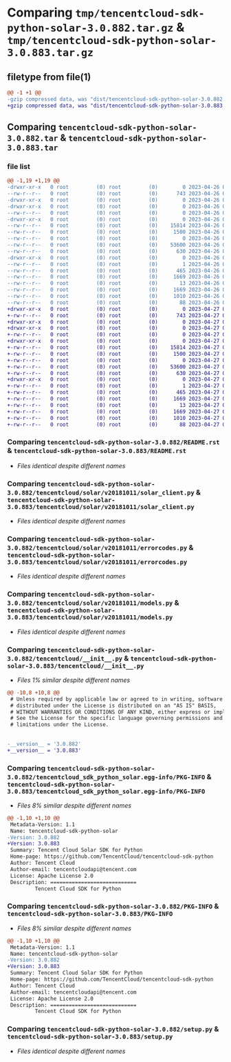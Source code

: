# Comparing `tmp/tencentcloud-sdk-python-solar-3.0.882.tar.gz` & `tmp/tencentcloud-sdk-python-solar-3.0.883.tar.gz`

## filetype from file(1)

```diff
@@ -1 +1 @@
-gzip compressed data, was "dist/tencentcloud-sdk-python-solar-3.0.882.tar", last modified: Wed Apr 26 03:45:15 2023, max compression
+gzip compressed data, was "dist/tencentcloud-sdk-python-solar-3.0.883.tar", last modified: Thu Apr 27 00:47:49 2023, max compression
```

## Comparing `tencentcloud-sdk-python-solar-3.0.882.tar` & `tencentcloud-sdk-python-solar-3.0.883.tar`

### file list

```diff
@@ -1,19 +1,19 @@
-drwxr-xr-x   0 root         (0) root         (0)        0 2023-04-26 03:45:15.000000 tencentcloud-sdk-python-solar-3.0.882/
--rw-r--r--   0 root         (0) root         (0)      743 2023-04-26 03:45:15.000000 tencentcloud-sdk-python-solar-3.0.882/README.rst
-drwxr-xr-x   0 root         (0) root         (0)        0 2023-04-26 03:45:15.000000 tencentcloud-sdk-python-solar-3.0.882/tencentcloud/
-drwxr-xr-x   0 root         (0) root         (0)        0 2023-04-26 03:45:15.000000 tencentcloud-sdk-python-solar-3.0.882/tencentcloud/solar/
--rw-r--r--   0 root         (0) root         (0)        0 2023-04-26 03:45:15.000000 tencentcloud-sdk-python-solar-3.0.882/tencentcloud/solar/__init__.py
-drwxr-xr-x   0 root         (0) root         (0)        0 2023-04-26 03:45:15.000000 tencentcloud-sdk-python-solar-3.0.882/tencentcloud/solar/v20181011/
--rw-r--r--   0 root         (0) root         (0)    15814 2023-04-26 03:45:15.000000 tencentcloud-sdk-python-solar-3.0.882/tencentcloud/solar/v20181011/solar_client.py
--rw-r--r--   0 root         (0) root         (0)     1500 2023-04-26 03:45:15.000000 tencentcloud-sdk-python-solar-3.0.882/tencentcloud/solar/v20181011/errorcodes.py
--rw-r--r--   0 root         (0) root         (0)        0 2023-04-26 03:45:15.000000 tencentcloud-sdk-python-solar-3.0.882/tencentcloud/solar/v20181011/__init__.py
--rw-r--r--   0 root         (0) root         (0)    53600 2023-04-26 03:45:15.000000 tencentcloud-sdk-python-solar-3.0.882/tencentcloud/solar/v20181011/models.py
--rw-r--r--   0 root         (0) root         (0)      630 2023-04-26 03:45:15.000000 tencentcloud-sdk-python-solar-3.0.882/tencentcloud/__init__.py
-drwxr-xr-x   0 root         (0) root         (0)        0 2023-04-26 03:45:15.000000 tencentcloud-sdk-python-solar-3.0.882/tencentcloud_sdk_python_solar.egg-info/
--rw-r--r--   0 root         (0) root         (0)        1 2023-04-26 03:45:15.000000 tencentcloud-sdk-python-solar-3.0.882/tencentcloud_sdk_python_solar.egg-info/dependency_links.txt
--rw-r--r--   0 root         (0) root         (0)      465 2023-04-26 03:45:15.000000 tencentcloud-sdk-python-solar-3.0.882/tencentcloud_sdk_python_solar.egg-info/SOURCES.txt
--rw-r--r--   0 root         (0) root         (0)     1669 2023-04-26 03:45:15.000000 tencentcloud-sdk-python-solar-3.0.882/tencentcloud_sdk_python_solar.egg-info/PKG-INFO
--rw-r--r--   0 root         (0) root         (0)       13 2023-04-26 03:45:15.000000 tencentcloud-sdk-python-solar-3.0.882/tencentcloud_sdk_python_solar.egg-info/top_level.txt
--rw-r--r--   0 root         (0) root         (0)     1669 2023-04-26 03:45:15.000000 tencentcloud-sdk-python-solar-3.0.882/PKG-INFO
--rw-r--r--   0 root         (0) root         (0)     1010 2023-04-26 03:45:15.000000 tencentcloud-sdk-python-solar-3.0.882/setup.py
--rw-r--r--   0 root         (0) root         (0)       88 2023-04-26 03:45:15.000000 tencentcloud-sdk-python-solar-3.0.882/setup.cfg
+drwxr-xr-x   0 root         (0) root         (0)        0 2023-04-27 00:47:49.000000 tencentcloud-sdk-python-solar-3.0.883/
+-rw-r--r--   0 root         (0) root         (0)      743 2023-04-27 00:47:49.000000 tencentcloud-sdk-python-solar-3.0.883/README.rst
+drwxr-xr-x   0 root         (0) root         (0)        0 2023-04-27 00:47:49.000000 tencentcloud-sdk-python-solar-3.0.883/tencentcloud/
+drwxr-xr-x   0 root         (0) root         (0)        0 2023-04-27 00:47:49.000000 tencentcloud-sdk-python-solar-3.0.883/tencentcloud/solar/
+-rw-r--r--   0 root         (0) root         (0)        0 2023-04-27 00:47:49.000000 tencentcloud-sdk-python-solar-3.0.883/tencentcloud/solar/__init__.py
+drwxr-xr-x   0 root         (0) root         (0)        0 2023-04-27 00:47:49.000000 tencentcloud-sdk-python-solar-3.0.883/tencentcloud/solar/v20181011/
+-rw-r--r--   0 root         (0) root         (0)    15814 2023-04-27 00:47:49.000000 tencentcloud-sdk-python-solar-3.0.883/tencentcloud/solar/v20181011/solar_client.py
+-rw-r--r--   0 root         (0) root         (0)     1500 2023-04-27 00:47:49.000000 tencentcloud-sdk-python-solar-3.0.883/tencentcloud/solar/v20181011/errorcodes.py
+-rw-r--r--   0 root         (0) root         (0)        0 2023-04-27 00:47:49.000000 tencentcloud-sdk-python-solar-3.0.883/tencentcloud/solar/v20181011/__init__.py
+-rw-r--r--   0 root         (0) root         (0)    53600 2023-04-27 00:47:49.000000 tencentcloud-sdk-python-solar-3.0.883/tencentcloud/solar/v20181011/models.py
+-rw-r--r--   0 root         (0) root         (0)      630 2023-04-27 00:47:49.000000 tencentcloud-sdk-python-solar-3.0.883/tencentcloud/__init__.py
+drwxr-xr-x   0 root         (0) root         (0)        0 2023-04-27 00:47:49.000000 tencentcloud-sdk-python-solar-3.0.883/tencentcloud_sdk_python_solar.egg-info/
+-rw-r--r--   0 root         (0) root         (0)        1 2023-04-27 00:47:49.000000 tencentcloud-sdk-python-solar-3.0.883/tencentcloud_sdk_python_solar.egg-info/dependency_links.txt
+-rw-r--r--   0 root         (0) root         (0)      465 2023-04-27 00:47:49.000000 tencentcloud-sdk-python-solar-3.0.883/tencentcloud_sdk_python_solar.egg-info/SOURCES.txt
+-rw-r--r--   0 root         (0) root         (0)     1669 2023-04-27 00:47:49.000000 tencentcloud-sdk-python-solar-3.0.883/tencentcloud_sdk_python_solar.egg-info/PKG-INFO
+-rw-r--r--   0 root         (0) root         (0)       13 2023-04-27 00:47:49.000000 tencentcloud-sdk-python-solar-3.0.883/tencentcloud_sdk_python_solar.egg-info/top_level.txt
+-rw-r--r--   0 root         (0) root         (0)     1669 2023-04-27 00:47:49.000000 tencentcloud-sdk-python-solar-3.0.883/PKG-INFO
+-rw-r--r--   0 root         (0) root         (0)     1010 2023-04-27 00:47:49.000000 tencentcloud-sdk-python-solar-3.0.883/setup.py
+-rw-r--r--   0 root         (0) root         (0)       88 2023-04-27 00:47:49.000000 tencentcloud-sdk-python-solar-3.0.883/setup.cfg
```

### Comparing `tencentcloud-sdk-python-solar-3.0.882/README.rst` & `tencentcloud-sdk-python-solar-3.0.883/README.rst`

 * *Files identical despite different names*

### Comparing `tencentcloud-sdk-python-solar-3.0.882/tencentcloud/solar/v20181011/solar_client.py` & `tencentcloud-sdk-python-solar-3.0.883/tencentcloud/solar/v20181011/solar_client.py`

 * *Files identical despite different names*

### Comparing `tencentcloud-sdk-python-solar-3.0.882/tencentcloud/solar/v20181011/errorcodes.py` & `tencentcloud-sdk-python-solar-3.0.883/tencentcloud/solar/v20181011/errorcodes.py`

 * *Files identical despite different names*

### Comparing `tencentcloud-sdk-python-solar-3.0.882/tencentcloud/solar/v20181011/models.py` & `tencentcloud-sdk-python-solar-3.0.883/tencentcloud/solar/v20181011/models.py`

 * *Files identical despite different names*

### Comparing `tencentcloud-sdk-python-solar-3.0.882/tencentcloud/__init__.py` & `tencentcloud-sdk-python-solar-3.0.883/tencentcloud/__init__.py`

 * *Files 1% similar despite different names*

```diff
@@ -10,8 +10,8 @@
 # Unless required by applicable law or agreed to in writing, software
 # distributed under the License is distributed on an "AS IS" BASIS,
 # WITHOUT WARRANTIES OR CONDITIONS OF ANY KIND, either express or implied.
 # See the License for the specific language governing permissions and
 # limitations under the License.
 
 
-__version__ = '3.0.882'
+__version__ = '3.0.883'
```

### Comparing `tencentcloud-sdk-python-solar-3.0.882/tencentcloud_sdk_python_solar.egg-info/PKG-INFO` & `tencentcloud-sdk-python-solar-3.0.883/tencentcloud_sdk_python_solar.egg-info/PKG-INFO`

 * *Files 8% similar despite different names*

```diff
@@ -1,10 +1,10 @@
 Metadata-Version: 1.1
 Name: tencentcloud-sdk-python-solar
-Version: 3.0.882
+Version: 3.0.883
 Summary: Tencent Cloud Solar SDK for Python
 Home-page: https://github.com/TencentCloud/tencentcloud-sdk-python
 Author: Tencent Cloud
 Author-email: tencentcloudapi@tencent.com
 License: Apache License 2.0
 Description: ============================
         Tencent Cloud SDK for Python
```

### Comparing `tencentcloud-sdk-python-solar-3.0.882/PKG-INFO` & `tencentcloud-sdk-python-solar-3.0.883/PKG-INFO`

 * *Files 8% similar despite different names*

```diff
@@ -1,10 +1,10 @@
 Metadata-Version: 1.1
 Name: tencentcloud-sdk-python-solar
-Version: 3.0.882
+Version: 3.0.883
 Summary: Tencent Cloud Solar SDK for Python
 Home-page: https://github.com/TencentCloud/tencentcloud-sdk-python
 Author: Tencent Cloud
 Author-email: tencentcloudapi@tencent.com
 License: Apache License 2.0
 Description: ============================
         Tencent Cloud SDK for Python
```

### Comparing `tencentcloud-sdk-python-solar-3.0.882/setup.py` & `tencentcloud-sdk-python-solar-3.0.883/setup.py`

 * *Files identical despite different names*

